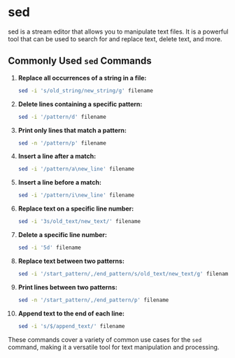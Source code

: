 # sed

sed is a stream editor that allows you to manipulate text files. It is a powerful tool that can be used to search for and replace text, delete text, and more.


## Commonly Used `sed` Commands

1. **Replace all occurrences of a string in a file:**
   ```bash
   sed -i 's/old_string/new_string/g' filename
   ```

2. **Delete lines containing a specific pattern:**
   ```bash
   sed -i '/pattern/d' filename
   ```

3. **Print only lines that match a pattern:**
   ```bash
   sed -n '/pattern/p' filename
   ```

4. **Insert a line after a match:**
   ```bash
   sed -i '/pattern/a\new_line' filename
   ```

5. **Insert a line before a match:**
   ```bash
   sed -i '/pattern/i\new_line' filename
   ```

6. **Replace text on a specific line number:**
   ```bash
   sed -i '3s/old_text/new_text/' filename
   ```

7. **Delete a specific line number:**
   ```bash
   sed -i '5d' filename
   ```

8. **Replace text between two patterns:**
   ```bash
   sed -i '/start_pattern/,/end_pattern/s/old_text/new_text/g' filename
   ```

9. **Print lines between two patterns:**
   ```bash
   sed -n '/start_pattern/,/end_pattern/p' filename
   ```

10. **Append text to the end of each line:**
    ```bash
    sed -i 's/$/append_text/' filename
    ```

These commands cover a variety of common use cases for the `sed` command, making it a versatile tool for text manipulation and processing.
